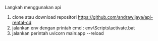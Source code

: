 Langkah menggunakan api

1. clone atau download repositori https://github.com/andrawijaya/api-rental-cd
2. jalankan env dengan printah cmd : env\Scripts\activate.bat
3. jalankan perintah uvicorn main:app --reload

